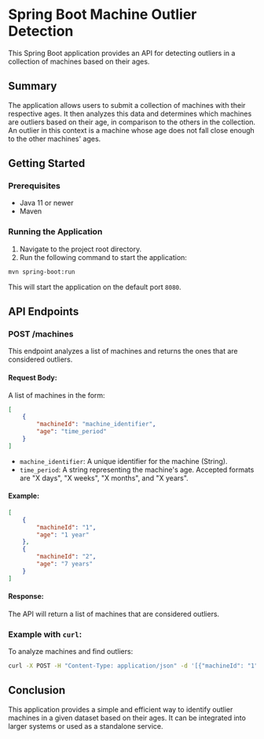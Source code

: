 
# Spring Boot Machine Outlier Detection

This Spring Boot application provides an API for detecting outliers in a collection of machines based on their ages.

## Summary

The application allows users to submit a collection of machines with their respective ages. It then analyzes this data and determines which machines are outliers based on their age, in comparison to the others in the collection. An outlier in this context is a machine whose age does not fall close enough to the other machines' ages.

## Getting Started

### Prerequisites

- Java 11 or newer
- Maven

### Running the Application

1. Navigate to the project root directory.
2. Run the following command to start the application:
```bash
mvn spring-boot:run
```
This will start the application on the default port `8080`.

## API Endpoints

### POST /machines

This endpoint analyzes a list of machines and returns the ones that are considered outliers.

#### Request Body:

A list of machines in the form:

```json
[
    {
        "machineId": "machine_identifier",
        "age": "time_period"
    }
]
```

- `machine_identifier`: A unique identifier for the machine (String).
- `time_period`: A string representing the machine's age. Accepted formats are "X days", "X weeks", "X months", and "X years".

#### Example:

```json
[
    {
        "machineId": "1",
        "age": "1 year"
    },
    {
        "machineId": "2",
        "age": "7 years"
    }
]
```

#### Response:

The API will return a list of machines that are considered outliers.

### Example with `curl`:

To analyze machines and find outliers:

```bash
curl -X POST -H "Content-Type: application/json" -d '[{"machineId": "1", "age": "1 year"}, {"machineId": "2", "age": "7 years"}]' http://localhost:8080/machines
```

## Conclusion

This application provides a simple and efficient way to identify outlier machines in a given dataset based on their ages. It can be integrated into larger systems or used as a standalone service.

